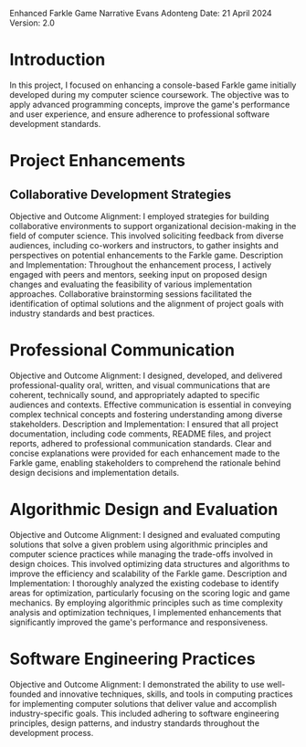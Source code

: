Enhanced Farkle Game Narrative
Evans Adonteng 
Date: 21 April 2024 
Version: 2.0

# Introduction
In this project, I focused on enhancing a console-based Farkle game initially developed during my computer science coursework. The objective was to apply advanced programming concepts, improve the game's performance and user experience, and ensure adherence to professional software development standards.

# Project Enhancements
## Collaborative Development Strategies
Objective and Outcome Alignment: I employed strategies for building collaborative environments to support organizational decision-making in the field of computer science. This involved soliciting feedback from diverse audiences, including co-workers and instructors, to gather insights and perspectives on potential enhancements to the Farkle game.
Description and Implementation: Throughout the enhancement process, I actively engaged with peers and mentors, seeking input on proposed design changes and evaluating the feasibility of various implementation approaches. Collaborative brainstorming sessions facilitated the identification of optimal solutions and the alignment of project goals with industry standards and best practices.


# Professional Communication
Objective and Outcome Alignment: I designed, developed, and delivered professional-quality oral, written, and visual communications that are coherent, technically sound, and appropriately adapted to specific audiences and contexts. Effective communication is essential in conveying complex technical concepts and fostering understanding among diverse stakeholders.
Description and Implementation: I ensured that all project documentation, including code comments, README files, and project reports, adhered to professional communication standards. Clear and concise explanations were provided for each enhancement made to the Farkle game, enabling stakeholders to comprehend the rationale behind design decisions and implementation details.

# Algorithmic Design and Evaluation
Objective and Outcome Alignment: I designed and evaluated computing solutions that solve a given problem using algorithmic principles and computer science practices while managing the trade-offs involved in design choices. This involved optimizing data structures and algorithms to improve the efficiency and scalability of the Farkle game.
Description and Implementation: I thoroughly analyzed the existing codebase to identify areas for optimization, particularly focusing on the scoring logic and game mechanics. By employing algorithmic principles such as time complexity analysis and optimization techniques, I implemented enhancements that significantly improved the game's performance and responsiveness.

# Software Engineering Practices
Objective and Outcome Alignment: I demonstrated the ability to use well-founded and innovative techniques, skills, and tools in computing practices for implementing computer solutions that deliver value and accomplish industry-specific goals. This included adhering to software engineering principles, design patterns, and industry standards throughout the development process.
